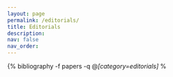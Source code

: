 ```yaml
---
layout: page
permalink: /editorials/
title: Editorials
description:
nav: false
nav_order:
---
```

<!-- _pages/publications.md -->
<div class="publications">

{% bibliography -f papers -q @*[category=editorials]* %

</div>

